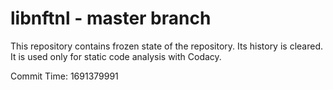 # libnftnl - master branch

This repository contains frozen state of the repository.
Its history is cleared. It is used only for static code
analysis with Codacy.

Commit Time: 1691379991